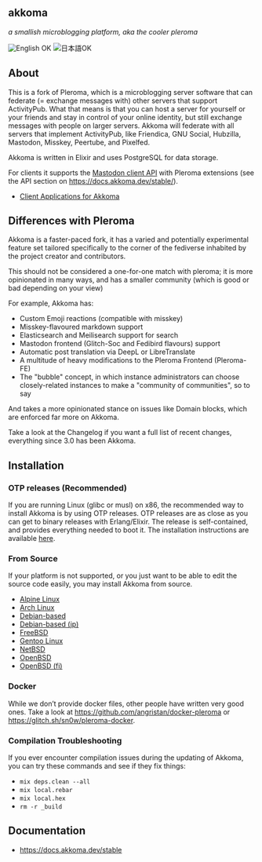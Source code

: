 ## akkoma

*a smallish microblogging platform, aka the cooler pleroma*

![English OK](https://img.shields.io/badge/English-OK-blueviolet) ![日本語OK](https://img.shields.io/badge/%E6%97%A5%E6%9C%AC%E8%AA%9E-OK-blueviolet)

## About 

This is a fork of Pleroma, which is a microblogging server software that can federate (= exchange messages with) other servers that support ActivityPub. What that means is that you can host a server for yourself or your friends and stay in control of your online identity, but still exchange messages with people on larger servers. Akkoma will federate with all servers that implement ActivityPub, like Friendica, GNU Social, Hubzilla, Mastodon, Misskey, Peertube, and Pixelfed.

Akkoma is written in Elixir and uses PostgreSQL for data storage.

For clients it supports the [Mastodon client API](https://docs.joinmastodon.org/api/guidelines/) with Pleroma extensions (see the API section on <https://docs.akkoma.dev/stable/>).

- [Client Applications for Akkoma](https://docs.akkoma.dev/stable/clients/)

## Differences with Pleroma

Akkoma is a faster-paced fork, it has a varied and potentially experimental feature set tailored specifically to the corner of the fediverse inhabited by the project
creator and contributors.

This should not be considered a one-for-one match with pleroma; it is more opinionated in many ways, and has a smaller community (which is good or
bad depending on your view)

For example, Akkoma has:
- Custom Emoji reactions (compatible with misskey)
- Misskey-flavoured markdown support
- Elasticsearch and Meilisearch support for search
- Mastodon frontend (Glitch-Soc and Fedibird flavours) support
- Automatic post translation via DeepL or LibreTranslate
- A multitude of heavy modifications to the Pleroma Frontend (Pleroma-FE)
- The "bubble" concept, in which instance administrators can choose closely-related instances to make a "community of communities", so to say

And takes a more opinionated stance on issues like Domain blocks, which are enforced far more on Akkoma.

Take a look at the Changelog if you want a full list of recent changes, everything since 3.0 has been Akkoma.

## Installation

### OTP releases (Recommended)
If you are running Linux (glibc or musl) on x86, the recommended way to install Akkoma is by using OTP releases. OTP releases are as close as you can get to binary releases with Erlang/Elixir. The release is self-contained, and provides everything needed to boot it. The installation instructions are available [here](https://docs.akkoma.dev/stable/installation/otp_en/).

### From Source
If your platform is not supported, or you just want to be able to edit the source code easily, you may install Akkoma from source.

- [Alpine Linux](https://docs.akkoma.dev/stable/installation/alpine_linux_en/)
- [Arch Linux](https://docs.akkoma.dev/stable/installation/arch_linux_en/)
- [Debian-based](https://docs.akkoma.dev/stable/installation/debian_based_en/)
- [Debian-based (jp)](https://docs.akkoma.dev/stable/installation/debian_based_jp/)
- [FreeBSD](https://docs.akkoma.dev/stable/installation/freebsd_en/)
- [Gentoo Linux](https://docs.akkoma.dev/stable/installation/gentoo_en/)
- [NetBSD](https://docs.akkoma.dev/stable/installation/netbsd_en/)
- [OpenBSD](https://docs.akkoma.dev/stable/installation/openbsd_en/)
- [OpenBSD (fi)](https://docs.akkoma.dev/stable/installation/openbsd_fi/)

### Docker
While we don’t provide docker files, other people have written very good ones. Take a look at <https://github.com/angristan/docker-pleroma> or <https://glitch.sh/sn0w/pleroma-docker>.

### Compilation Troubleshooting
If you ever encounter compilation issues during the updating of Akkoma, you can try these commands and see if they fix things:

- `mix deps.clean --all`
- `mix local.rebar`
- `mix local.hex`
- `rm -r _build`

## Documentation
- https://docs.akkoma.dev/stable
